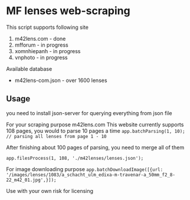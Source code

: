 # MF lenses web-scraping

This script supports following site
1. m42lens.com - done
2. mfforum - in progress
3. xomnhiepanh - in progress
4. vnphoto - in progress

Available database
- m42lens-com.json - over 1600 lenses

## Usage
you need to install json-server for querying everything from json file

For your scraping purpose
m42lens.com 
This website currently supports 108 pages, you would to parse 10 pages a time
`app.batchParsing(1, 10); // parsing all lenses from page 1 - 10`

After finishing about 100 pages of parsing, you need to merge all of them

`app.filesProcess(1, 108, './m42lenses/lenses.json');`

For image downloading purpose
`app.batchDownloadImage([{url: '/images/lenses/1083/a_schacht_ulm_edixa-m-travenar-a_50mm_f2_8-22_m42_01.jpg',}]);`

Use with your own risk for licensing
